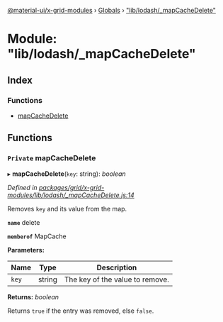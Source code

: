 [@material-ui/x-grid-modules](../README.md) › [Globals](../globals.md) › ["lib/lodash/\_mapCacheDelete"](_lib_lodash__mapcachedelete_.md)

# Module: "lib/lodash/\_mapCacheDelete"

## Index

### Functions

- [mapCacheDelete](_lib_lodash__mapcachedelete_.md#private-mapcachedelete)

## Functions

### `Private` mapCacheDelete

▸ **mapCacheDelete**(`key`: string): _boolean_

_Defined in [packages/grid/x-grid-modules/lib/lodash/\_mapCacheDelete.js:14](https://github.com/mui-org/material-ui-x/blob/a679779/packages/grid/x-grid-modules/lib/lodash/_mapCacheDelete.js#L14)_

Removes `key` and its value from the map.

**`name`** delete

**`memberof`** MapCache

**Parameters:**

| Name  | Type   | Description                     |
| ----- | ------ | ------------------------------- |
| `key` | string | The key of the value to remove. |

**Returns:** _boolean_

Returns `true` if the entry was removed, else `false`.
